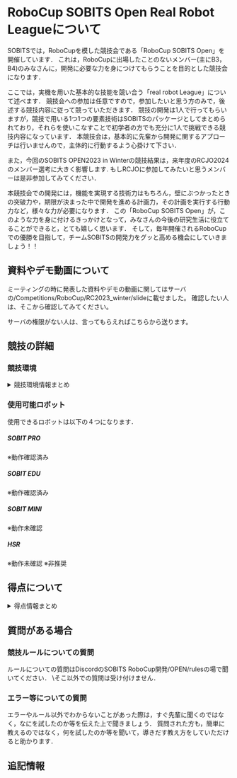 # **RoboCup SOBITS Open Real Robot Leagueについて**

SOBITSでは，RoboCupを模した競技会である「RoboCup SOBITS Open」を開催しています．
これは，RoboCupに出場したことのないメンバー(主にB3，B4)のみなさんに，開発に必要な力を身につけてもらうことを目的とした競技会になります．

ここでは，実機を用いた基本的な技能を競い合う「real robot League」について述べます．
競技会への参加は任意ですので，参加したいと思う方のみで，後述する競技内容に従って競っていただきます．
競技の開発は1人で行ってもらいますが，競技で用いる1つ1つの要素技術はSOBITSのパッケージとしてまとめられており，それらを使いこなすことで初学者の方でも充分に1人で挑戦できる競技内容になっています．
本競技会は，基本的に先輩から開発に関するアプローチは行いませんので，主体的に行動するよう心掛けて下さい．

また，今回のSOBITS OPEN2023 in Winterの競技結果は，来年度のRCJO2024のメンバー選考に大きく影響します. 
もしRCJOに参加してみたいと思うメンバーは是非参加してみてください．

本競技会での開発には，機能を実現する技術力はもちろん，壁にぶつかったときの突破力や，期限が決まった中で開発を進める計画力，その計画を実行する行動力など，様々な力が必要になります．
この「RoboCup SOBITS Open」が，このような力を身に付けるきっかけとなって，みなさんの今後の研究生活に役立てることができると，とても嬉しく思います．
そして，毎年開催されるRoboCupでの優勝を目指して，チームSOBITSの開発力をグッと高める機会にしていきましょう！！

## 資料やデモ動画について

ミーティングの時に発表した資料やデモの動画に関してはサーバの/Competitions/RoboCup/RC2023_winter/slideに載せました。
確認したい人は、そこから確認してみてください。

サーバの権限がない人は、言ってもらえればこちらから送ります。

## 競技の詳細 
### 競技環境
<details>
<summary>競技環境情報まとめ</summary>

<div align="center"><img src="/img/so_layout.png" width="80%"></div>

### 使用するレイアウト
競技はE301で行います。簡単なレイアウトは以下の図のようになります。

※挑戦課題（障害物あり）を選択した場合、キッチンがある方の部屋のみに配置されます。
※挑戦課題（2つの選択肢から選ぶ）を選択しなかった場合、お客は一人になり、右側のみに座ります。


</details>

### 使用可能ロボット
使用できるロボットは以下の４つになります．

##### SOBIT PRO
※動作確認済み

##### SOBIT EDU
※動作確認済み

##### SOBIT MINI
※動作未確認

##### HSR
※動作未確認
※非推奨

## 得点について
<details>
<summary>得点情報まとめ</summary>
得点については以下の表を参考にしてください．
<div align="center"><img src="/img/sobits_tokuten.png" width="80%"></div>
※２回目の目的地まで移動の際，２つの選択肢から選ぶことが挑戦課題として記載されていますが，これは１回目の目的地まで移動の際，２人の中から手を上げている人を検出できた場合に加点されます．

### 挑戦課題がある課題
#### ナビゲーション✕２
共通課題：障害物がない状態でナビゲーション
挑戦課題：障害物がある状態でナビゲーション

#### 注文
共通課題：自然言語での注文
例）ポテトチップスをください。ポテトチップスが欲しいです。
挑戦課題：お客が注文を間違える可能性がある
例）客「お茶をください。」
    ロボット「注文はお茶でよろしいですか？」
    客「いいえ」
    ロボット「注文は何でしょうか？」
    客「ポテトチップスにします。」
軽減課題：商品の単語のみ
例）客「お茶！」

#### 物体認識
共通課題：ARマーカーを使用して認識
挑戦課題：学習データを用いた認識
        （実際に学習用のデータセットも要提出）
※ログをみて認識していなかった場合は認識の点数ははいりません。

#### 物体把持
共通課題：机の上の物体を把持
挑戦課題：棚の上の物体を把持

※棚の高さはそれぞれのロボットが把持する時に、絶対に届かない位置には設定されない。
※棚を選択した際、同じ高さに他の物体が存在する可能性がある。

#### 物体配置
共通課題：高さが一定の机に配置
挑戦課題：高さが可変する状態での物体の配置

※机の高さはそれぞれのロボットが配置する時に、絶対に届かない位置には設定されない。
</details>

## 質問がある場合
### 競技ルールについての質問

ルールについての質問はDiscordのSOBITS RoboCup開発/OPEN/rulesの場で聞いてください．
\\そこ以外での質問は受け付けません．

### エラー等についての質問

エラーやルール以外でわからないことがあった際は，すぐ先輩に聞くのではなく，なにを試したのか等を伝えた上で聞きましょう．
質問された方も，簡単に教えるのではなく，何を試したのか等を聞いて，導きだす教え方をしていただけると助かります．


## 追記情報